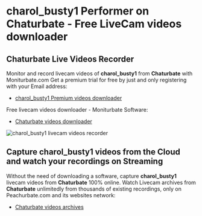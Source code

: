 # charol_busty1 Performer on Chaturbate - Free LiveCam videos downloader

## Chaturbate Live Videos Recorder

Monitor and record livecam videos of **charol_busty1** from **Chaturbate** with Moniturbate.com
Get a premium trial for free by just and only registering with your Email address:
* [charol_busty1 Premium videos downloader](https://moniturbate.com/request-demo-licence-key.html)

Free livecam videos downloader - Moniturbate Software:
* [Chaturbate videos downloader](https://moniturbate.com/moniturbate-download-software.html)

![charol_busty1 livecam videos recorder](https://peachurnet.com/templates/moniturbate-software.png)


## Capture charol_busty1 videos from the Cloud and watch your recordings on Streaming

Without the need of downloading a software, capture **charol_busty1** livecam videos from **Chaturbate** 100% online.
Watch Livecam archives from **Chaturbate** unlimitedly from thousands of existing recordings, only on Peachurbate.com and its websites network:
* [Chaturbate videos archives](https://peachurnet.com/)